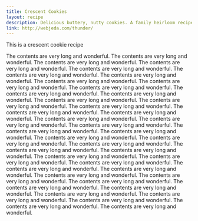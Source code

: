 ```yaml
---
title: Crescent Cookies
layout: recipe
description: Delicious buttery, nutty cookies. A family heirloom recipe, these were my favourite cookies baked for Christmas by my great-aunts Irene and Lillian. 
link: http://webjeda.com/thunder/
---
```


This is a crescent cookie recipe

The contents are very long and wonderful. The contents are very long and wonderful. The contents are very long and wonderful. The contents are very long and wonderful. The contents are very long and wonderful. The contents are very long and wonderful. The contents are very long and wonderful. The contents are very long and wonderful. The contents are very long and wonderful. The contents are very long and wonderful. The contents are very long and wonderful. The contents are very long and wonderful. The contents are very long and wonderful. The contents are very long and wonderful. The contents are very long and wonderful. The contents are very long and wonderful. The contents are very long and wonderful. The contents are very long and wonderful. The contents are very long and wonderful. The contents are very long and wonderful. The contents are very long and wonderful. The contents are very long and wonderful. The contents are very long and wonderful. The contents are very long and wonderful. The contents are very long and wonderful. The contents are very long and wonderful. The contents are very long and wonderful. The contents are very long and wonderful. The contents are very long and wonderful. The contents are very long and wonderful. The contents are very long and wonderful. The contents are very long and wonderful. The contents are very long and wonderful. The contents are very long and wonderful. The contents are very long and wonderful. The contents are very long and wonderful. The contents are very long and wonderful. The contents are very long and wonderful. The contents are very long and wonderful. The contents are very long and wonderful. The contents are very long and wonderful. The contents are very long and wonderful.